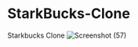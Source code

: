 # StarkBucks-Clone
Starkbucks Clone 
![Screenshot (57)](https://user-images.githubusercontent.com/88174981/143983026-f2f8aa9b-18c1-4604-8a4c-82edeae0973d.png)
